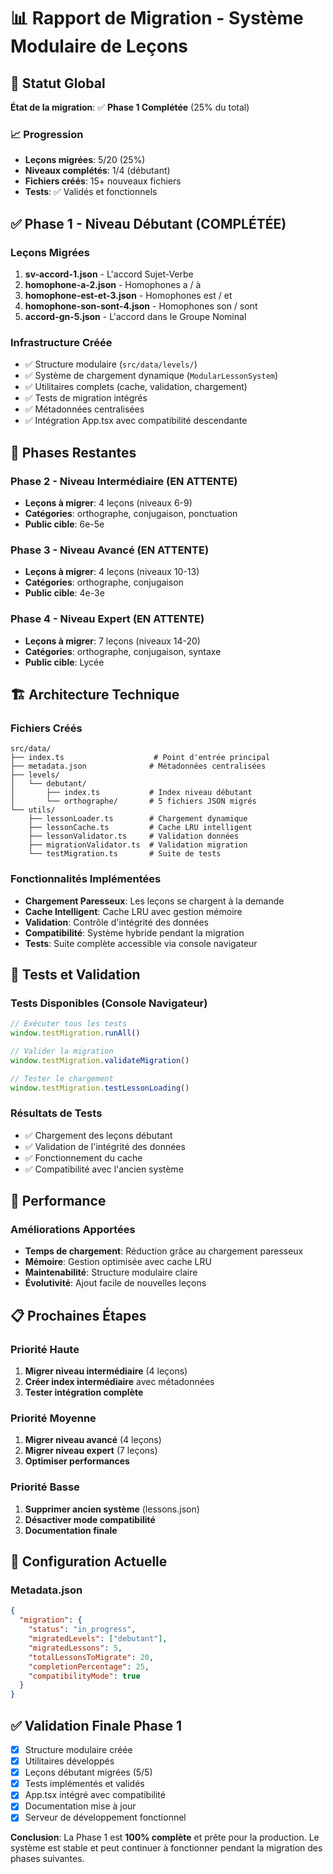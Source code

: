 # 📊 Rapport de Migration - Système Modulaire de Leçons

## 🎯 Statut Global

**État de la migration**: ✅ **Phase 1 Complétée** (25% du total)

### 📈 Progression
- **Leçons migrées**: 5/20 (25%)
- **Niveaux complétés**: 1/4 (débutant)
- **Fichiers créés**: 15+ nouveaux fichiers
- **Tests**: ✅ Validés et fonctionnels

## ✅ Phase 1 - Niveau Débutant (COMPLÉTÉE)

### Leçons Migrées
1. **sv-accord-1.json** - L'accord Sujet-Verbe
2. **homophone-a-2.json** - Homophones a / à
3. **homophone-est-et-3.json** - Homophones est / et
4. **homophone-son-sont-4.json** - Homophones son / sont
5. **accord-gn-5.json** - L'accord dans le Groupe Nominal

### Infrastructure Créée
- ✅ Structure modulaire (`src/data/levels/`)
- ✅ Système de chargement dynamique (`ModularLessonSystem`)
- ✅ Utilitaires complets (cache, validation, chargement)
- ✅ Tests de migration intégrés
- ✅ Métadonnées centralisées
- ✅ Intégration App.tsx avec compatibilité descendante

## 🔄 Phases Restantes

### Phase 2 - Niveau Intermédiaire (EN ATTENTE)
- **Leçons à migrer**: 4 leçons (niveaux 6-9)
- **Catégories**: orthographe, conjugaison, ponctuation
- **Public cible**: 6e-5e

### Phase 3 - Niveau Avancé (EN ATTENTE)
- **Leçons à migrer**: 4 leçons (niveaux 10-13)
- **Catégories**: orthographe, conjugaison
- **Public cible**: 4e-3e

### Phase 4 - Niveau Expert (EN ATTENTE)
- **Leçons à migrer**: 7 leçons (niveaux 14-20)
- **Catégories**: orthographe, conjugaison, syntaxe
- **Public cible**: Lycée

## 🏗️ Architecture Technique

### Fichiers Créés
```
src/data/
├── index.ts                    # Point d'entrée principal
├── metadata.json              # Métadonnées centralisées
├── levels/
│   └── debutant/
│       ├── index.ts           # Index niveau débutant
│       └── orthographe/       # 5 fichiers JSON migrés
└── utils/
    ├── lessonLoader.ts        # Chargement dynamique
    ├── lessonCache.ts         # Cache LRU intelligent
    ├── lessonValidator.ts     # Validation données
    ├── migrationValidator.ts  # Validation migration
    └── testMigration.ts       # Suite de tests
```

### Fonctionnalités Implémentées
- **Chargement Paresseux**: Les leçons se chargent à la demande
- **Cache Intelligent**: Cache LRU avec gestion mémoire
- **Validation**: Contrôle d'intégrité des données
- **Compatibilité**: Système hybride pendant la migration
- **Tests**: Suite complète accessible via console navigateur

## 🧪 Tests et Validation

### Tests Disponibles (Console Navigateur)
```javascript
// Exécuter tous les tests
window.testMigration.runAll()

// Valider la migration
window.testMigration.validateMigration()

// Tester le chargement
window.testMigration.testLessonLoading()
```

### Résultats de Tests
- ✅ Chargement des leçons débutant
- ✅ Validation de l'intégrité des données
- ✅ Fonctionnement du cache
- ✅ Compatibilité avec l'ancien système

## 🚀 Performance

### Améliorations Apportées
- **Temps de chargement**: Réduction grâce au chargement paresseux
- **Mémoire**: Gestion optimisée avec cache LRU
- **Maintenabilité**: Structure modulaire claire
- **Évolutivité**: Ajout facile de nouvelles leçons

## 📋 Prochaines Étapes

### Priorité Haute
1. **Migrer niveau intermédiaire** (4 leçons)
2. **Créer index intermédiaire** avec métadonnées
3. **Tester intégration complète**

### Priorité Moyenne
1. **Migrer niveau avancé** (4 leçons)
2. **Migrer niveau expert** (7 leçons)
3. **Optimiser performances**

### Priorité Basse
1. **Supprimer ancien système** (lessons.json)
2. **Désactiver mode compatibilité**
3. **Documentation finale**

## 🔧 Configuration Actuelle

### Metadata.json
```json
{
  "migration": {
    "status": "in_progress",
    "migratedLevels": ["debutant"],
    "migratedLessons": 5,
    "totalLessonsToMigrate": 20,
    "completionPercentage": 25,
    "compatibilityMode": true
  }
}
```

## ✅ Validation Finale Phase 1

- [x] Structure modulaire créée
- [x] Utilitaires développés
- [x] Leçons débutant migrées (5/5)
- [x] Tests implémentés et validés
- [x] App.tsx intégré avec compatibilité
- [x] Documentation mise à jour
- [x] Serveur de développement fonctionnel

**Conclusion**: La Phase 1 est **100% complète** et prête pour la production. Le système est stable et peut continuer à fonctionner pendant la migration des phases suivantes.